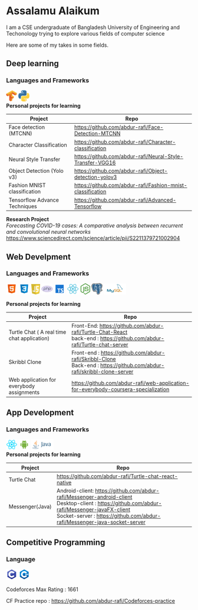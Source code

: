 # Assalamu Alaikum

I am a CSE undergraduate of Bangladesh University of Engineering and Techonology trying to explore various fields of computer science

Here are some of my takes in some fields.

## Deep learning
### **Languages and Frameworks**
<img src = 'tensorflow-icon.svg' height = 30px > <img src = 'python-seeklogo.com.svg' height = 30px >
<br>
**Personal projects for learning**

| Project | Repo |
| ----------- | ----------- |
| Face detection (MTCNN)  | https://github.com/abdur-rafi/Face-Detection-MTCNN |
| Character Classification | https://github.com/abdur-rafi/Character-classification |
| Neural Style Transfer | https://github.com/abdur-rafi/Neural-Style-Transfer-VGG16 |
| Object Detection (Yolo v3) | https://github.com/abdur-rafi/Object-detection-yolov3 |
| Fashion MNIST classification | https://github.com/abdur-rafi/Fashion-mnist-classification |
| Tensorflow Advance Techniques | https://github.com/abdur-rafi/Advanced-Tensorflow |

**Research Project**<br>
*Forecasting COVID-19 cases: A comparative analysis between recurrent and convolutional neural networks*
https://www.sciencedirect.com/science/article/pii/S2211379721002904


## Web Develpment
### **Languages and Frameworks**
<img src = 'icons8-html-5.svg' height = 30px >  <img src = 'icons8-css3.svg' height = 30px > <img src = 'javascript-seeklogo.com.svg' height = 28px > <img src = 'icons8-php-logo.svg' height = 30px > <img src = 'icons8-typescript.svg' height = 30px > <img src = 'react-seeklogo.com.svg' height = 30px > <img src = 'nodejs-seeklogo.com.svg' height = 30px > <img src = 'postgresql-seeklogo.com.svg' height = 30px > <img src = 'mysql-ar21.svg' height = 30px >
<br>

**Personal projects for learning**

| Project | Repo |
| ----------- | ----------- |
| Turtle Chat ( A real time chat application) | Front-End: https://github.com/abdur-rafi/Turtle-Chat-React <br> back-end : https://github.com/abdur-rafi/Turtle-chat-server | 
| Skribbl Clone | Front-end : https://github.com/abdur-rafi/Skribbl-Clone <br> Back-end : https://github.com/abdur-rafi/skribbl-clone-server |
| Web application for everybody assignments | https://github.com/abdur-rafi/web-application-for-everybody-coursera-specialization |

## App Development
### **Languages and Frameworks**
<img src = '1174949_js_react js_logo_react_react native_icon.svg' height = 30px > <img src = 'icons8-android-os.svg' height = 30px > <img src = 'java-ar21.svg' height = 30px >
<br>
**Personal projects for learning**

| Project | Repo |
| ----------- | ----------- |
| Turtle Chat  | https://github.com/abdur-rafi/Turtle-chat-react-native |
| Messenger(Java)  | Android-client:  https://github.com/abdur-rafi/Messenger-android-client <br> Desktop-client : https://github.com/abdur-rafi/Messenger-javaFX-client<br> Socket-server : https://github.com/abdur-rafi/Messenger-java-socket-server |

## Competitive Programming
### **Language**
<img src = 'icons8-c-programming.svg' height = 30px > <img src = 'icons8-c++.svg' height = 30px >
<br>

Codeforces Max Rating : 1661
<br>

CF Practice repo : https://github.com/abdur-rafi/Codeforces-practice
